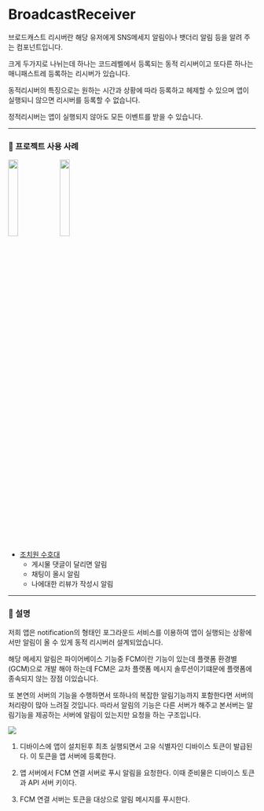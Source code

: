 # BroadcastReceiver
브로드캐스트 리시버란 해당 유저에게 SNS메세지 알림이나 뱃더리 알림 등을 알려 주는 컴포넌트입니다.

크게 두가지로 나뉘는데 하나는 코드레벨에서 등록되는 동적 리시버이고 또다른 하나는 매니패스트레 등록하는 리시버가 있습니다.

동적리시버의 특징으로는 원하는 시간과 상황에 따라 등록하고 헤제할 수 있으며 앱이 실행되니 않으면 리시버를 등록할 수 없습니다.

정적리시버는 앱이 실행되지 않아도 모든 이벤트를 받을 수 있습니다.

***
### :wrench: 프로젝트 사용 사례
<img src = "https://user-images.githubusercontent.com/48902047/132104240-092107dd-a019-4e3d-bdff-6793f8d59db5.jpg" width="20%" height="20%"> <img src = "https://user-images.githubusercontent.com/48902047/132104255-0b7492dc-5fe1-4618-a8bc-68744b01de76.jpg" width="20%" height="20%">

+ [조치원 수호대](https://github.com/tnvnfdla1214/homemade_guardian) 
  + 게시물 댓글이 달리면 알림
  + 채팅이 올시 알림
  + 나에대한 리뷰가 작성시 알림
***
### :lollipop: 설명

저희 앱은 notification의 형태인 포그라운드 서비스를 이용하여 앱이 실행되는 상황에서만 알림이 올 수 있게 동적 리시버러 설계되었습니다.

해당 메세지 알림은 파이어베이스 기능중 FCM이란 기능이 있는데 플랫폼 환경별(GCM)으로 개발 해야 하는데 FCM은 교차 플랫폼 메시지 솔루션이기떄문에 플랫폼에 종속되지 않는 장점 이있습니다.

또 본연의 서버의 기능을 수행하면서 또하나의 복잡한 알림기능까지 포함한다면 서버의 처리량이 많아 느려질 것입니다. 따라서 알림의 기능은 다른 서버가 해주고 본서버는 알림기능을 제공하는 서버에 알림이 있는지만 요청을 하는 구조입니다.

<img src = "https://user-images.githubusercontent.com/48902047/132104539-45ca4bc9-9103-4fed-8a50-a00f4459ff69.png">

1. 디바이스에 앱이 설치된후 최초 실행되면서 고유 식별자인 디바이스 토큰이 발급된다. 이 토큰을 앱 서버에 등록한다.

2. 앱 서버에서 FCM 연결 서버로 푸시 알림을 요청한다. 이때 준비물은 디바이스 토큰과 API 서버 키이다.

3. FCM 연결 서버는 토큰을 대상으로 알림 메시지를 푸시한다.


